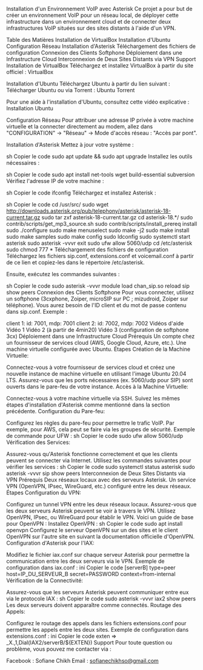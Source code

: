 Installation d'un Environnement VoIP avec Asterisk
Ce projet a pour but de créer un environnement VoIP pour un réseau local, de déployer cette infrastructure dans un environnement cloud et de connecter deux infrastructures VoIP situées sur des sites distants à l'aide d'un VPN.

Table des Matières
Installation de VirtualBox
Installation d'Ubuntu
Configuration Réseau
Installation d'Asterisk
Téléchargement des fichiers de configuration
Connexion des Clients Softphone
Déploiement dans une Infrastructure Cloud
Interconnexion de Deux Sites Distants via VPN
Support
Installation de VirtualBox
Téléchargez et installez VirtualBox à partir du site officiel : VirtualBox

Installation d'Ubuntu
Téléchargez Ubuntu à partir du lien suivant : Télécharger Ubuntu ou via Torrent : Ubuntu Torrent

Pour une aide à l'installation d'Ubuntu, consultez cette vidéo explicative : Installation Ubuntu

Configuration Réseau
Pour attribuer une adresse IP privée à votre machine virtuelle et la connecter directement au modem, allez dans "CONFIGURATION" -> "Réseau" -> Mode d'accès réseau : "Accès par pont".

Installation d'Asterisk
Mettez à jour votre système :

sh
Copier le code
sudo apt update && sudo apt upgrade
Installez les outils nécessaires :

sh
Copier le code
sudo apt install net-tools wget build-essential subversion
Vérifiez l'adresse IP de votre machine :

sh
Copier le code
ifconfig
Téléchargez et installez Asterisk :

sh
Copier le code
cd /usr/src/
sudo wget http://downloads.asterisk.org/pub/telephony/asterisk/asterisk-18-current.tar.gz
sudo tar zxf asterisk-18-current.tar.gz
cd asterisk-18.*/
sudo contrib/scripts/get_mp3_source.sh
sudo contrib/scripts/install_prereq install
sudo ./configure
sudo make menuselect
sudo make -j2
sudo make install
sudo make samples
sudo make config
sudo ldconfig
sudo systemctl start asterisk
sudo asterisk -vvvr
exit
sudo ufw allow 5060/udp
cd /etc/asterisk
sudo chmod 777 *
Téléchargement des fichiers de configuration
Téléchargez les fichiers sip.conf, extensions.conf et voicemail.conf à partir de ce lien et copiez-les dans le répertoire /etc/asterisk.

Ensuite, exécutez les commandes suivantes :

sh
Copier le code
sudo asterisk -vvvr
module load chan_sip.so
reload
sip show peers
Connexion des Clients Softphone
Pour vous connecter, utilisez un softphone (3cxphone, Zoiper, microSIP sur PC ; mizudroid, Zoiper sur téléphone). Vous aurez besoin de l'ID client et du mot de passe contenu dans sip.conf. Exemple :

client 1: id: 7001, mdp: 7001
client 2: id: 7002, mdp: 7002
Vidéos d'aide
Vidéo 1
Vidéo 2 (à partir de 4min20)
Vidéo 3 (configuration de softphone 3cx)
Déploiement dans une Infrastructure Cloud
Prérequis
Un compte chez un fournisseur de services cloud (AWS, Google Cloud, Azure, etc.).
Une machine virtuelle configurée avec Ubuntu.
Étapes
Création de la Machine Virtuelle:

Connectez-vous à votre fournisseur de services cloud et créez une nouvelle instance de machine virtuelle en utilisant l'image Ubuntu 20.04 LTS.
Assurez-vous que les ports nécessaires (ex. 5060/udp pour SIP) sont ouverts dans le pare-feu de votre instance.
Accès à la Machine Virtuelle:

Connectez-vous à votre machine virtuelle via SSH.
Suivez les mêmes étapes d'installation d'Asterisk comme mentionné dans la section précédente.
Configuration du Pare-feu:

Configurez les règles du pare-feu pour permettre le trafic VoIP. Par exemple, pour AWS, cela peut se faire via les groupes de sécurité.
Exemple de commande pour UFW :
sh
Copier le code
sudo ufw allow 5060/udp
Vérification des Services:

Assurez-vous qu'Asterisk fonctionne correctement et que les clients peuvent se connecter via Internet.
Utilisez les commandes suivantes pour vérifier les services :
sh
Copier le code
sudo systemctl status asterisk
sudo asterisk -vvvr
sip show peers
Interconnexion de Deux Sites Distants via VPN
Prérequis
Deux réseaux locaux avec des serveurs Asterisk.
Un service VPN (OpenVPN, IPsec, WireGuard, etc.) configuré entre les deux réseaux.
Étapes
Configuration du VPN:

Configurez un tunnel VPN entre les deux réseaux locaux. Assurez-vous que les deux serveurs Asterisk peuvent se voir à travers le VPN.
Utilisez OpenVPN, IPsec, ou WireGuard pour établir le VPN. Voici un guide de base pour OpenVPN :
Installez OpenVPN :
sh
Copier le code
sudo apt install openvpn
Configurez le serveur OpenVPN sur un des sites et le client OpenVPN sur l'autre site en suivant la documentation officielle d'OpenVPN.
Configuration d'Asterisk pour l'IAX:

Modifiez le fichier iax.conf sur chaque serveur Asterisk pour permettre la communication entre les deux serveurs via le VPN.
Exemple de configuration dans iax.conf :
ini
Copier le code
[serverB]
type=peer
host=IP_DU_SERVEUR_B
secret=PASSWORD
context=from-internal
Vérification de la Connectivité:

Assurez-vous que les serveurs Asterisk peuvent communiquer entre eux via le protocole IAX :
sh
Copier le code
sudo asterisk -vvvr
iax2 show peers
Les deux serveurs doivent apparaître comme connectés.
Routage des Appels:

Configurez le routage des appels dans les fichiers extensions.conf pour permettre les appels entre les deux sites.
Exemple de configuration dans extensions.conf :
ini
Copier le code
exten => _X.,1,Dial(IAX2/serverB/${EXTEN})
Support
Pour toute question ou problème, vous pouvez me contacter via :

Facebook : Sofiane Chikh
Email : sofianechikhso@gmail.com
